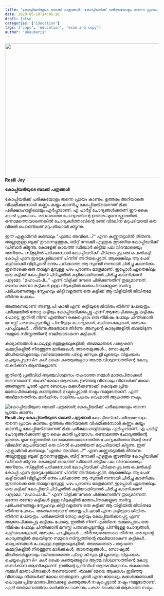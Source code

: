 ```yaml
---
title: "കോപ്പിയടിയുടെ ബാക്കി പത്രങ്ങൾ; കോപ്പിയടിക്ക് പരീക്ഷയോളം തന്നെ പ്രായം കാണും"
date: 2020-06-10T14:05:20
draft: false
categories: ["Education"]
tags: ['copy', 'education', 'exam and copy']
author: "Beaumaris"
---
```


<strong><a href="https://wordpress-972788-3403151.cloudwaysapps.com/rosili-joy-post-about-copy-exam/277128/china-india-pm-border-issue-116" rel="attachment wp-att-277129"><img class="alignleft size-full wp-image-277129" src="https://cdn.boolokam.com/articles/2020/06/china-india-pm-border-issue-115.jpg" alt="" width="845" height="440" /></a>Rosili Joy</strong>

<strong>കോപ്പിയടിയുടെ ബാക്കി പത്രങ്ങൾ </strong>

കോപ്പിയടിക്ക് പരീക്ഷയോളം തന്നെ പ്രായം കാണും. ഉത്തരം അറിയാതെ വിഷമിക്കുമ്പോൾ കണ്ണും കയ്യും കാണിച്ചു കോപ്പിയടിയെന്നത് മിക്ക പരീക്ഷാഹാളിലെയും ഏർപ്പാടാണ്. എ പാർട്ട് ചോദ്യങ്ങൾക്കാണ് ഈ കൈ കാൽ പ്രയോഗം. രണ്ടാമത്തെ ചോദ്യത്തിന്റെ ഉത്തരം മൂന്നെണ്ണത്തിൽ ഒന്നാമത്തെയാണെങ്കിൽ ചോദ്യകർത്താവിന്റെ രണ്ട് വിരലിന് മറുപടിയായി ഒരു വിരൽ പൊങ്ങിയത് മറുപടിയായി കിട്ടുന്നു.

ഇത് എക്സാമിനർ കണ്ടാലും "എന്താ അവിടെ…?" എന്ന കണ്ണുരുട്ടലിൽ തീരുന്നു. അല്ലാതുള്ള ബുക്ക് തുറന്നെഴുത്തുക, ബിറ്റ് നോക്കി എഴുതുക തുടങ്ങിയ കോപ്പിയടിക്ക് ഡീബാർ കിട്ടുന്നു. കോളേജ് കാലത്ത് ഡീബാർ കിട്ടിയ പല വീരന്മാരെയും അറിയാം. സ്‌കൂളിൽ പഠിക്കുമ്പോൾ കോപ്പിയടിക്ക് പിടിക്കപ്പെട്ട ഒരു പെൺകുട്ടി കോപ്പി എന്ന ഇരട്ടപ്പേരിലാണ് പിന്നീട് അറിയപ്പെട്ടത്. ആരെങ്കിലും ആ പേര് കളിയാക്കി വിളിച്ചാൽ ഒന്നും പഠിക്കാത്ത ആ സുന്ദരി നന്നായി ചിരിച്ചു കാണിക്കും.
ഇതൊക്കെ ഒരു തലമുറ മുമ്പുള്ള പഴം പുരാണം മാത്രമാണ്. ഇപ്പോൾ ഏതെങ്കിലും ഒരു കുട്ടിക്ക് കോപ്പിയടി പിടിച്ചതിൽ കളിയാക്കിയാൽ ചിരിച്ചു കാണിക്കാൻ പറ്റുമോ. "മഹാപാപീ…" എന്ന് വിളിക്ക് നേരെ ചിരിക്കുന്നതിന് തുല്യമാണത്. ഒന്നോ രണ്ടോ കുട്ടികൾ ഉള്ള വീടുകളിൽ മാതാപിതാക്കളുടെ സർവ്വ പരിചരണങ്ങളും സ്നേഹവും കിട്ടി വളരുന്ന ഒരു കുട്ടിക്ക് ആ വിളിയിൽ ജീവിതമേ തീർന്നു പോകും.

അങ്ങനെയാണ് അഞ്ജു പി ഷാജി എന്ന കുട്ടിയുടെ ജീവിതം തീർന്ന് പോയതും. പരീക്ഷയിൽ തോറ്റ കുട്ടിയും കോപ്പിയടിക്കപ്പെട്ടു എന്ന് ആരോപിക്കപ്പെട്ട കുട്ടിക്കും പോട്ടെ, ഇതിൽ നിന്ന് എങ്ങിനെ രക്ഷപ്പെടാം ഒരു നിമിഷം പോലും ചിന്തിക്കാൻ മനസ്സ് പരുവപ്പെടുന്നില്ല.
പിന്നീടുള്ള ചോദ്യങ്ങൾ, കളിയാക്കലുകൾ, അടക്കം പറച്ചിലുകൾ… തീർന്നു,അതോടെ തീർന്നു. അന്യന്റെ കാര്യങ്ങളിൽ തലയിടുന്ന നമ്മുടെ സിസ്റ്റത്തിന്റെ ബലിയാടാകുന്ന കുട്ടികൾ.

കല്യാണങ്ങൾ പോലുള്ള ഒത്തുകൂടലുകളിൽ, അമ്മമാരുടെ പരദൂഷണ കമ്മറ്റികളിൽ നിരത്തുന്ന മാർക്കുകൾ, താരതമ്യങ്ങൾ... സോഷ്യൽ മീഡിയയിലൂടെയും വഴിയോരത്തെ ഫ്‌ളെ ക്‌സുക ളി ലൂടെയും വിളംബരം ചെയ്യപ്പെടുന്ന A+ കൾ ഒക്കെ കുഞ്ഞുങ്ങളുടെ ആത്മ വിശ്വാസത്തിന്റെ കോട്ട തകർക്കുന്ന ആണികളാണ്.

ഇതിന്റെ പ്രതിവിധി ആത്മവിശ്വാസം തകരാത്ത നമ്മൾ മാതാപിതാക്കൾ തന്നെയാണ്. തലക്ക് മേലെ ആകാശം ഇടിഞ്ഞു വീണാലും നിങ്ങൾക്ക് മേലെ ഞങ്ങളന്ന ചൂടൽ എന്ന ബോധ്യം മക്കൾക്കുണ്ടാക്കി കൊടുക്കു പ്രിയ മാതാപിതാക്കളേ.കുഞ്ഞുങ്ങൾ നഷ്ടപ്പെട്ടാൽ നഷ്ടം നമ്മുടേതാണ്. ഏത് അഭിമാനത്തിനും മാർക്കിനും റാങ്കിനും പകരം വെക്കാൻ ആകാത്ത നഷ്ടം.


![കോപ്പിയടിയുടെ ബാക്കി പത്രങ്ങൾ; കോപ്പിയടിക്ക് പരീക്ഷയോളം തന്നെ പ്രായം കാണും](https://cdn.boolokam.com/articles/2020/06/china-india-pm-border-issue-115.jpg)**[](https://wordpress-972788-3403151.cloudwaysapps.com/rosili-joy-post-about-copy-exam/277128/china-india-pm-border-issue-116)Rosili Joy** **കോപ്പിയടിയുടെ ബാക്കി പത്രങ്ങൾ** കോപ്പിയടിക്ക് പരീക്ഷയോളം തന്നെ പ്രായം കാണും. ഉത്തരം അറിയാതെ വിഷമിക്കുമ്പോൾ കണ്ണും കയ്യും കാണിച്ചു കോപ്പിയടിയെന്നത് മിക്ക പരീക്ഷാഹാളിലെയും ഏർപ്പാടാണ്. എ പാർട്ട് ചോദ്യങ്ങൾക്കാണ് ഈ കൈ കാൽ പ്രയോഗം. രണ്ടാമത്തെ ചോദ്യത്തിന്റെ ഉത്തരം മൂന്നെണ്ണത്തിൽ ഒന്നാമത്തെയാണെങ്കിൽ ചോദ്യകർത്താവിന്റെ രണ്ട് വിരലിന് മറുപടിയായി ഒരു വിരൽ പൊങ്ങിയത് മറുപടിയായി കിട്ടുന്നു. ഇത് എക്സാമിനർ കണ്ടാലും "എന്താ അവിടെ…?" എന്ന കണ്ണുരുട്ടലിൽ തീരുന്നു. അല്ലാതുള്ള ബുക്ക് തുറന്നെഴുത്തുക, ബിറ്റ് നോക്കി എഴുതുക തുടങ്ങിയ കോപ്പിയടിക്ക് ഡീബാർ കിട്ടുന്നു. കോളേജ് കാലത്ത് ഡീബാർ കിട്ടിയ പല വീരന്മാരെയും അറിയാം. സ്‌കൂളിൽ പഠിക്കുമ്പോൾ കോപ്പിയടിക്ക് പിടിക്കപ്പെട്ട ഒരു പെൺകുട്ടി കോപ്പി എന്ന ഇരട്ടപ്പേരിലാണ് പിന്നീട് അറിയപ്പെട്ടത്. ആരെങ്കിലും ആ പേര് കളിയാക്കി വിളിച്ചാൽ ഒന്നും പഠിക്കാത്ത ആ സുന്ദരി നന്നായി ചിരിച്ചു കാണിക്കും. ഇതൊക്കെ ഒരു തലമുറ മുമ്പുള്ള പഴം പുരാണം മാത്രമാണ്. ഇപ്പോൾ ഏതെങ്കിലും ഒരു കുട്ടിക്ക് കോപ്പിയടി പിടിച്ചതിൽ കളിയാക്കിയാൽ ചിരിച്ചു കാണിക്കാൻ പറ്റുമോ. "മഹാപാപീ…" എന്ന് വിളിക്ക് നേരെ ചിരിക്കുന്നതിന് തുല്യമാണത്. ഒന്നോ രണ്ടോ കുട്ടികൾ ഉള്ള വീടുകളിൽ മാതാപിതാക്കളുടെ സർവ്വ പരിചരണങ്ങളും സ്നേഹവും കിട്ടി വളരുന്ന ഒരു കുട്ടിക്ക് ആ വിളിയിൽ ജീവിതമേ തീർന്നു പോകും. അങ്ങനെയാണ് അഞ്ജു പി ഷാജി എന്ന കുട്ടിയുടെ ജീവിതം തീർന്ന് പോയതും. പരീക്ഷയിൽ തോറ്റ കുട്ടിയും കോപ്പിയടിക്കപ്പെട്ടു എന്ന് ആരോപിക്കപ്പെട്ട കുട്ടിക്കും പോട്ടെ, ഇതിൽ നിന്ന് എങ്ങിനെ രക്ഷപ്പെടാം ഒരു നിമിഷം പോലും ചിന്തിക്കാൻ മനസ്സ് പരുവപ്പെടുന്നില്ല. പിന്നീടുള്ള ചോദ്യങ്ങൾ, കളിയാക്കലുകൾ, അടക്കം പറച്ചിലുകൾ… തീർന്നു,അതോടെ തീർന്നു. അന്യന്റെ കാര്യങ്ങളിൽ തലയിടുന്ന നമ്മുടെ സിസ്റ്റത്തിന്റെ ബലിയാടാകുന്ന കുട്ടികൾ. കല്യാണങ്ങൾ പോലുള്ള ഒത്തുകൂടലുകളിൽ, അമ്മമാരുടെ പരദൂഷണ കമ്മറ്റികളിൽ നിരത്തുന്ന മാർക്കുകൾ, താരതമ്യങ്ങൾ... സോഷ്യൽ മീഡിയയിലൂടെയും വഴിയോരത്തെ ഫ്‌ളെ ക്‌സുക ളി ലൂടെയും വിളംബരം ചെയ്യപ്പെടുന്ന A+ കൾ ഒക്കെ കുഞ്ഞുങ്ങളുടെ ആത്മ വിശ്വാസത്തിന്റെ കോട്ട തകർക്കുന്ന ആണികളാണ്. ഇതിന്റെ പ്രതിവിധി ആത്മവിശ്വാസം തകരാത്ത നമ്മൾ മാതാപിതാക്കൾ തന്നെയാണ്. തലക്ക് മേലെ ആകാശം ഇടിഞ്ഞു വീണാലും നിങ്ങൾക്ക് മേലെ ഞങ്ങളന്ന ചൂടൽ എന്ന ബോധ്യം മക്കൾക്കുണ്ടാക്കി കൊടുക്കു പ്രിയ മാതാപിതാക്കളേ.കുഞ്ഞുങ്ങൾ നഷ്ടപ്പെട്ടാൽ നഷ്ടം നമ്മുടേതാണ്. ഏത് അഭിമാനത്തിനും മാർക്കിനും റാങ്കിനും പകരം വെക്കാൻ ആകാത്ത നഷ്ടം.
